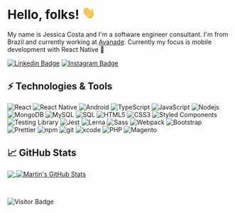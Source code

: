 
# Hello, folks! <img src="https://raw.githubusercontent.com/jezcosta/jezcosta/main/wave.gif" width="30">

My name is Jessica Costa and I'm a software engineer consultant. I'm from Brazil and currently working at [Avanade](https://www.avanade.com/). Currently my focus is mobile development with React Native 💙

[![Linkedin Badge](https://img.shields.io/badge/-Linkedin-blue?style=flat-square&logo=Linkedin&logoColor=white&link=https://www.linkedin.com/in/jessica-costa/)](https://www.linkedin.com/in/jessica-costa/)
[![Instagram Badge](https://img.shields.io/badge/-instagram-purple?style=flat-square&logo=instagram&logoColor=white&link=https://instagram.com/jezcosta/)](https://instagram.com/jezcosta)

## ⚡ Technologies & Tools
<p>
  <img alt="React" src="https://img.shields.io/badge/-React-45b8d8?style=flat-square&logo=react&logoColor=white" />
  <img alt="React Native" src="https://img.shields.io/badge/-React%20Native-45b8d8?style=flat-square&logo=react&logoColor=white" />
  <img alt="Android" src="https://img.shields.io/badge/-Android-3DDC84?style=flat-square&logo=Android&logoColor=white" />
  <img alt="TypeScript" src="https://img.shields.io/badge/-TypeScript-007ACC?style=flat-square&logo=typescript&logoColor=white" />
  <img alt="JavaScript" src="https://img.shields.io/badge/-JavaScript-F7E018?style=flat-square&logo=javascript&logoColor=white" />
  <img alt="Nodejs" src="https://img.shields.io/badge/-Nodejs-43853d?style=flat-square&logo=Node.js&logoColor=white" />
  <img alt="MongoDB" src="https://img.shields.io/badge/-MongoDB-13aa52?style=flat-square&logo=mongodb&logoColor=white" />
  <img alt="MySQL" src="https://img.shields.io/badge/-MySQL-1E4C68?style=flat-square&logo=mysql&logoColor=white" />
  <img alt="SQL" src="https://img.shields.io/badge/-SQL_Server-CC2927?style=flat-square&logo=microsoft-sql-server&logoColor=white" />
  <img alt="HTML5" src="https://img.shields.io/badge/-HTML5-E34F26?style=flat-square&logo=html5&logoColor=white" />
  <img alt="CSS3" src="https://img.shields.io/badge/-CSS3-1572B6?style=flat-square&logo=css3" />
  <img alt="Styled Components" src="https://img.shields.io/badge/-Styled_Components-db7092?style=flat-square&logo=styled-components&logoColor=white" />
  <img alt="Testing Library" src="https://img.shields.io/badge/-Testing_Library-E33332?style=flat-square&logo=testing-library&logoColor=white" />
  <img alt="Jest" src="https://img.shields.io/badge/-Jest-C21325?style=flat-square&logo=Jest&logoColor=white" />
  <img alt="Lerna" src="https://img.shields.io/badge/-Lerna-2F0268?style=flat-square&logo=Lerna&logoColor=white" />
  <img alt="Sass" src="https://img.shields.io/badge/-Sass-CC6699?style=flat-square&logo=sass&logoColor=white" />
  <img alt="Webpack" src="https://img.shields.io/badge/-Webpack-8DD6F9?style=flat-square&logo=webpack&logoColor=white" /> 
  <img alt="Bootstrap" src="https://img.shields.io/badge/-Bootstrap-563D7C?style=flat-square&logo=bootstrap" />
  <img alt="Prettier" src="https://img.shields.io/badge/-Prettier-F7B93E?style=flat-square&logo=prettier&logoColor=white" />
  <img alt="npm" src="https://img.shields.io/badge/-NPM-CB3837?style=flat-square&logo=npm&logoColor=white" />
  <img alt="git" src="https://img.shields.io/badge/-Git-F05032?style=flat-square&logo=git&logoColor=white" />
  <img alt="xcode" src="https://img.shields.io/badge/-Xcode-147EFB?style=flat-square&logo=Xcode&logoColor=white" />
  <img alt="PHP" src="https://img.shields.io/badge/-PHP-777BB4?style=flat-square&logo=PHP&logoColor=white" />
  <img alt="Magento" src="https://img.shields.io/badge/-Magento-EE672F?style=flat-square&logo=Magento&logoColor=white" />
</p>

## &#x1f4c8; GitHub Stats

<a href="https://github.com/MartinHeinz/MartinHeinz">
  <img align="center" src="https://github-readme-stats.vercel.app/api/top-langs/?username=jezcosta&hide=java,html,tex&title_color=ffffff&text_color=c9cacc&icon_color=2bbc8a&bg_color=1d1f21&langs_count=3" />
</a>
<a href="https://github.com/MartinHeinz/MartinHeinz">
  <img align="center" src="https://github-readme-stats.vercel.app/api?username=jezcosta&show_icons=true&line_height=27&count_private=true&title_color=ffffff&text_color=c9cacc&icon_color=2bbc8a&bg_color=1d1f21" alt="Martin's GitHub Stats" />
</a>

&nbsp;

![Visitor Badge](https://visitor-badge.laobi.icu/badge?page_id=jezcosta.jezcosta)

